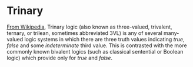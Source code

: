 # Trinary

[From Wikipedia](https://en.wikipedia.org/wiki/Three-valued_logic),
Trinary logic (also known as three-valued, trivalent, ternary, or
trilean, sometimes abbreviated 3VL) is any of several many-valued
logic systems in which there are three truth values indicating
*true*, *false* and some *indeterminate* third value. This is
contrasted with the more commonly known bivalent logics (such as
classical sentential or Boolean logic) which provide only for
*true* and *false*.
